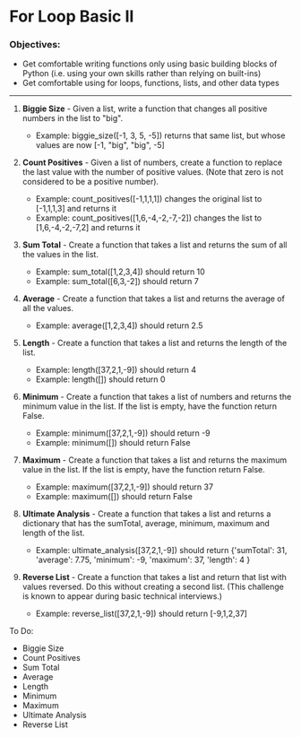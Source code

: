 <h1>For Loop Basic II</h1>

<h3>Objectives:</h3>

<ul>
    <li>Get comfortable writing functions only using basic building blocks of Python (i.e. using your own skills rather than relying on built-ins)</li>
    <li>Get comfortable using for loops, functions, lists, and other data types</li>
</ul>

<hr>

<ol>
    <li>
        <p><strong>Biggie Size</strong> - Given a list, write a function that changes all positive numbers in the list to "big".</p>
        <ul>
            <li>Example: biggie_size([-1, 3, 5, -5]) returns that same list, but whose values are now [-1, "big", "big", -5]</li>
        </ul>
    </li>
    <li>
        <p><strong>Count Positives</strong> - Given a list of numbers, create a function to replace the last value with the number of positive values. (Note that zero is not considered to be a positive number).</p>
        <ul>
            <li>Example: count_positives([-1,1,1,1]) changes the original list to [-1,1,1,3] and returns it</li>
            <li>Example: count_positives([1,6,-4,-2,-7,-2]) changes the list to [1,6,-4,-2,-7,2] and returns it</li>
        </ul>
    </li>
    <li>
        <p><strong>Sum Total</strong> - Create a function that takes a list and returns the sum of all the values in the list.</p>
        <ul>
            <li>Example: sum_total([1,2,3,4]) should return 10</li>
            <li>Example: sum_total([6,3,-2]) should return 7</li>
        </ul>
    </li>
    <li>
        <p><strong>Average</strong> - Create a function that takes a list and returns the average of all the values.</p>
        <ul>
            <li>Example: average([1,2,3,4]) should return 2.5</li>
        </ul>
    </li>
    <li>
        <p><strong>Length</strong> - Create a function that takes a list and returns the length of the list.</p>
        <ul>
            <li>Example: length([37,2,1,-9]) should return 4</li>
            <li>Example: length([]) should return 0</li>
        </ul>
    </li>
    <li>
        <p><strong>Minimum</strong> - Create a function that takes a list of numbers and returns the minimum value in the list. If the list is empty, have the function return False.</p>
        <ul>
            <li>Example: minimum([37,2,1,-9]) should return -9</li>
            <li>Example: minimum([]) should return False</li>
        </ul>
    </li>
    <li>
        <p><strong>Maximum</strong> - Create a function that takes a list and returns the maximum value in the list. If the list is empty, have the function return False.</p>
        <ul>
            <li>Example: maximum([37,2,1,-9]) should return 37</li>
            <li>Example: maximum([]) should return False</li>
        </ul>
    </li>
    <li>
        <p><strong>Ultimate Analysis</strong> - Create a function that takes a list and returns a dictionary that has the sumTotal, average, minimum, maximum and length of the list.</p>
        <ul>
            <li>Example: ultimate_analysis([37,2,1,-9]) should return {'sumTotal': 31, 'average': 7.75, 'minimum': -9, 'maximum': 37, 'length': 4 }</li>
        </ul>
    </li>
    <li>
        <p><strong>Reverse List</strong> - Create a function that takes a list and return that list with values reversed. Do this without creating a second list. (This challenge is known to appear during basic technical interviews.)</p>
        <ul>
            <li>Example: reverse_list([37,2,1,-9]) should return [-9,1,2,37]</li>
        </ul>
    </li>
</ol>

<p>To Do:</p>
<ul>
    <li>Biggie Size</li>
    <li>Count Positives</li>
    <li>Sum Total</li>
    <li>Average</li>
    <li>Length</li>
    <li>Minimum</li>
    <li>Maximum</li>
    <li>Ultimate Analysis</li>
    <li>Reverse List</li>
</ul>

